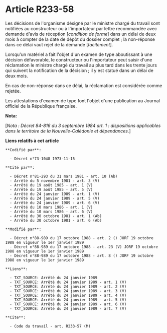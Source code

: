 # Article R233-58

Les décisions de l'organisme désigné par le ministre chargé du travail sont notifiées au constructeur ou à l'importateur par
lettre recommandée avec demande d'avis de réception [*condition de forme*] dans un délai de deux mois à compter de la date de
dépôt du dossier complet ; la non-réponse dans ce délai vaut rejet de la demande [*tacitement*].

Lorsqu'un matériel a fait l'objet d'un examen de type aboutissant à une décision défavorable, le constructeur ou
l'importateur peut saisir d'une réclamation le ministre chargé du travail au plus tard dans les trente jours qui suivent la
notification de la décision ; il y est statué dans un délai de deux mois.

En cas de non-réponse dans ce délai, la réclamation est considérée comme rejetée.

Les attestations d'examen de type font l'objet d'une publication au Journal officiel de la République française.

**Nota:**

[*Nota : Décret 84-816 du 3 septembre 1984 art. 1 : dispositions applicables dans le territoire de la Nouvelle-Calédonie et
dépendances.*]

**Liens relatifs à cet article**

	**Codifié par**:

	  - Décret n°73-1048 1973-11-15

	**Cité par**:

	  - Décret n°81-293 du 31 mars 1981 - art. 10 (Ab)
	  - Arrêté du 5 novembre 1981 - art. 3 (V)
	  - Arrêté du 19 août 1985 - art. 1 (V)
	  - Arrêté du 19 août 1985 - art. 5 (V)
	  - Arrêté du 24 janvier 1989 - art. 1 (V)
	  - Arrêté du 24 janvier 1989 - art. 5 (V)
	  - Arrêté du 24 janvier 1989 - art. 6 (V)
	  - Arrêté du 10 mars 1986 - art. 1 (V)
	  - Arrêté du 10 mars 1986 - art. 6 (V)
	  - Arrêté du 30 octobre 1981 - art. 1 (Ab)
	  - Arrêté du 30 octobre 1981 - art. 6 (Ab)

	**Modifié par**:

	  - Décret n°88-989 du 17 octobre 1988 - art. 2 () JORF 19 octobre 1988 en vigueur le 1er janvier 1989
	  - Décret n°88-989 du 17 octobre 1988 - art. 23 (V) JORF 19 octobre 1988 en vigueur le 1er janvier 1989
	  - Décret n°88-989 du 17 octobre 1988 - art. 8 () JORF 19 octobre 1988 en vigueur le 1er janvier 1989

	**Liens**:

	  - TXT_SOURCE: Arrêté du 24 janvier 1989
	  - TXT_SOURCE: Arrêté du 24 janvier 1989 - art. 1 (V)
	  - TXT_SOURCE: Arrêté du 24 janvier 1989 - art. 2 (V)
	  - TXT_SOURCE: Arrêté du 24 janvier 1989 - art. 3 (V)
	  - TXT_SOURCE: Arrêté du 24 janvier 1989 - art. 4 (V)
	  - TXT_SOURCE: Arrêté du 24 janvier 1989 - art. 5 (V)
	  - TXT_SOURCE: Arrêté du 24 janvier 1989 - art. 6 (V)
	  - TXT_SOURCE: Arrêté du 24 janvier 1989 - art. 7 (V)

	**Cite**:

	  - Code du travail - art. R233-57 (M)
